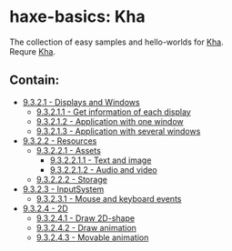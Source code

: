 haxe-basics: Kha
=========================

The collection of easy samples and hello-worlds for [Kha](http://kha.tech/).<br/>
Requre [Kha](http://kha.tech/download).

## Contain:

* [9.3.2.1 - Displays and Windows](./9.3.2.1_DisplaysAndWindows)
  * [9.3.2.1.1 - Get information of each display](./9.3.2.1_DisplaysAndWindows/9.3.2.1.1_GetEachDisplayInfo)
  * [9.3.2.1.2 - Application with one window](./9.3.2.1_DisplaysAndWindows/9.3.2.1.2_WndProps)
  * [9.3.2.1.3 - Application with several windows](./9.3.2.1_DisplaysAndWindows/9.3.2.1.3_Multiwindow)
* [9.3.2.2 - Resources](./9.3.2.2_Resources)
  * [9.3.2.2.1 - Assets](./9.3.2.2_Resources/9.3.2.2.1_Assets)
    * [9.3.2.2.1.1 - Text and image](./9.3.2.2_Resources/9.3.2.2.1.1_Assets/9.3.2.2.1_TextAndImage)
    * [9.3.2.2.1.2 - Audio and video](./9.3.2.2_Resources/9.3.2.2.1.2_Assets/9.3.2.2.2_AudioAndVideo)
  * [9.3.2.2.2 - Storage](./9.3.2.2_Resources/9.3.2.2.2_Storage)
* [9.3.2.3 - InputSystem](./9.3.2.3_InputSystem)
  * [9.3.2.3.1 - Mouse and keyboard events](./9.3.2.3_InputSystem/9.3.2.3.1_MouseAndKeyboardEvents)
* [9.3.2.4 - 2D](./9.3.2.4_2D)
  * [9.3.2.4.1 - Draw 2D-shape](./9.3.2.4_2D/9.3.2.4.1_DrawShape)
  * [9.3.2.4.2 - Draw animation](./9.3.2.4_2D/9.3.2.4.2_DrawAnimation)
  * [9.3.2.4.3 - Movable animation](./9.3.2.4_2D/9.3.2.4.3_MovableAnimation)
